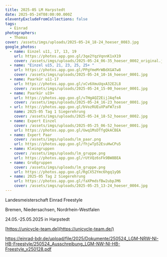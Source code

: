 ```yaml
---
title: 2025-05 LM Harpstedt
date: 2025-05-24T08:00:00.000Z
eleventyExcludeFromCollections: false
tags:
  - Einrad
photographers:
  - Thomas
cover: /assets/imgs/uploads/2025-05-24_18-24_hoeser_0083.jpg
google_photos:
  - name: Einzel u11, 17, 13, 19
    url: https://photos.app.goo.gl/3qe2YqzVqnnK1xX19
    cover: /assets/imgs/uploads/2025-05-24_06-35_hoeser_0002_original.jpg
  - name: "Einzel u15, 21, 23, 25, 25+ "
    url: https://photos.app.goo.gl/PPgYmeMrWBdXGATw8
    cover: /assets/imgs/uploads/2025-05-24_10-16_hoeser_0001.jpg
  - name: Paarkür u11-17
    url: https://photos.app.goo.gl/xCv6XmuUqxA32E2L8
    cover: /assets/imgs/uploads/2025-05-24_15-00_hoeser_0001.jpg
  - name: Paarkür u19+
    url: https://photos.app.goo.gl/v7HgAQZ2EijJAqfeA
    cover: /assets/imgs/uploads/2025-05-24_16-23_hoeser_0001.jpg
  - url: https://photos.app.goo.gl/bVozRUEuXPaFW7zs8
    name: 2025-05 Tag 1 Siegerehrung
    cover: /assets/imgs/uploads/2025-05-24_18-52_hoeser_0002.jpg
  - name: Expert Einzel
    cover: /assets/imgs/uploads/2025-05-25_06-52_hoeser_0001.jpg
    url: https://photos.app.goo.gl/Uwq1MsDTfgQkACBEA
  - name: Expert Paar
    cover: /assets/imgs/uploads/lm_paar.png
    url: https://photos.app.goo.gl/fhjwTp52EsuHwCPu5
  - name: Kleingruppen
    cover: /assets/imgs/uploads/lm_gruppe.png
    url: https://photos.app.goo.gl/rUtVQz6sFk9BW8BEA
  - name: Großgruppen
    cover: /assets/imgs/uploads/lm_gruppe.png
    url: https://photos.app.goo.gl/RgCX52Ymc6hgq1yQ6
  - name: 2025-05 Tag 2 Siegerehrung
    url: https://photos.app.goo.gl/faXPmdsfBw2ubpJM6
    cover: /assets/imgs/uploads/2025-05-25_13-24_hoeser_0004.jpg
---
```

Landesmeisterschaft Einrad Freestyle

Bremen, Niedersachsen, Nordrhein-Westfalen

24.05.-25.05.2025 in Harpstedt

[https://unicycle-team.de](https://unicycle-team.de/)

[](https://unicycle-team.de/)<https://einrad-bdr.de/upload/file/2025/Dokumente/250524_LGM-NRW-NI-HB-Freestyle/250524_Ausschreibung_LGM-NW-NI-HB-Freestyle_v250128.pdf>[](https://unicycle-team.de/)
